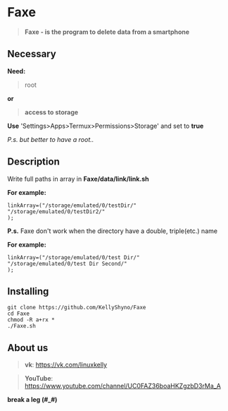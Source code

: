 # Faxe

> **Faxe - is the program to delete data from a smartphone**

## Necessary

**Need:**

> root

**or**

> **access to storage**

**Use** 'Settings>Apps>Termux>Permissions>Storage' and set to **true**

*P.s. but better to have a root..*

## Description

Write full paths in array in **Faxe/data/link/link.sh**

**For example:**

```
linkArray=("/storage/emulated/0/testDir/"
"/storage/emulated/0/testDir2/"
);
```

**P.s.** Faxe don't work when the directory have a double, triple(etc.) name

**For example:**

```
linkArray=("/storage/emulated/0/test Dir/"
"/storage/emulated/0/test Dir Second/"
);
```

## Installing

```
git clone https://github.com/KellyShyno/Faxe
cd Faxe
chmod -R a+rx *
./Faxe.sh
```

## About us

> **vk**: <https://vk.com/linuxkelly>

> **YouTube**: <https://www.youtube.com/channel/UC0FAZ36boaHKZgzbD3rMa_A>

**break a leg (#_#)**
